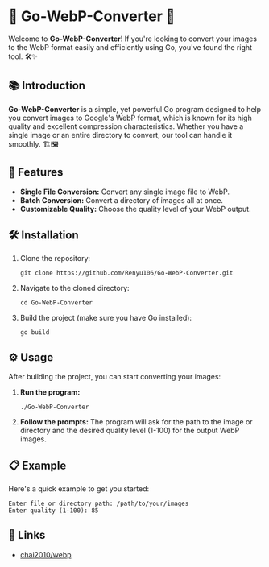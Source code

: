 # 🌟 Go-WebP-Converter 🌟

Welcome to **Go-WebP-Converter**! If you're looking to convert your images to the WebP format easily and efficiently using Go, you've found the right tool. 🛠️✨

## 📚 Introduction

**Go-WebP-Converter** is a simple, yet powerful Go program designed to help you convert images to Google's WebP format, which is known for its high quality and excellent compression characteristics. Whether you have a single image or an entire directory to convert, our tool can handle it smoothly. 🏗️🖼️

## 🚀 Features

- **Single File Conversion:** Convert any single image file to WebP.
- **Batch Conversion:** Convert a directory of images all at once.
- **Customizable Quality:** Choose the quality level of your WebP output.

## 🛠 Installation

1. Clone the repository:
   ```
   git clone https://github.com/Renyu106/Go-WebP-Converter.git
   ```
2. Navigate to the cloned directory:
   ```
   cd Go-WebP-Converter
   ```
3. Build the project (make sure you have Go installed):
   ```
   go build
   ```

## ⚙️ Usage

After building the project, you can start converting your images:

1. **Run the program:**
   ```
   ./Go-WebP-Converter
   ```

2. **Follow the prompts:** The program will ask for the path to the image or directory and the desired quality level (1-100) for the output WebP images.

## 📋 Example

Here's a quick example to get you started:

```
Enter file or directory path: /path/to/your/images
Enter quality (1-100): 85
```

## 🔗 Links

- [chai2010/webp](https://github.com/chai2010/webp/)

